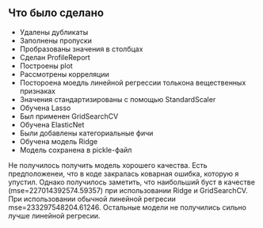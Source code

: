 ## Что было сделано
- Удалены дубликаты
- Заполнены пропуски
- Пробразованы значения в столбцах
- Сделан ProfileReport
- Построены plot
- Рассмотрены корреляции
- Постороена моедль линейной регрессии толькона вещественных признаках
- Значения стандартизированы с помощью StandardScaler
- Обучена Lasso
- Был применен GridSearchCV
- Обучена ElasticNet
- Были добавлены категориальные фичи
- Обучена модель Ridge
- Модель сохранена в pickle-файл

Не получилось получить модель хорошего качества. Есть предположенеи, что в коде закралась коварная ошибка, которую я упустил.
Однако получилось заметить, что наибольший буст в качестве (mse=227014392574.59357) при использовании Ridge и GridSearchCV. При использовании обычной линейной регресии mse=233297548204.61246. Остальные модели не получились сильно лучше линейной регресии.